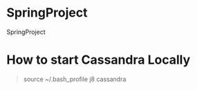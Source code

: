 # SpringProject
SpringProject
# How to start Cassandra Locally
>source ~/.bash_profile
>j8
>cassandra
